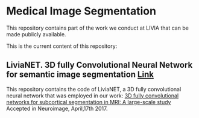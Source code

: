# Medical Image Segmentation

This repository contains part of the work we conduct at LIVIA that can be made publicly available. 

This is the current content of this repository:

## LiviaNET. 3D fully Convolutional Neural Network for semantic image segmentation [Link](https://github.com/LIVIAETS/MedicalImageSegmentation/tree/master/LiviaNET)

This repository contains the code of LiviaNET, a 3D fully convolutional neural network that was employed in our work: [3D fully convolutional networks for subcortical segmentation in MRI: A large-scale study](http://www.sciencedirect.com/science/article/pii/S1053811917303324) Accepted in Neuroimage, April,17th 2017.
